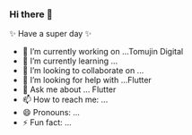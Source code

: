 ### Hi there 👋

<!--
**dokind/dokind** is a ✨ _special_ ✨ repository because its `README.md` (this file) appears on your GitHub profile.
Here are some ideas to get you started:
-->
✨ Have a super day ✨
- 🔭 I’m currently working on ...Tomujin Digital
- 🌱 I’m currently learning ...
- 👯 I’m looking to collaborate on ...
- 🤔 I’m looking for help with ...Flutter
- 💬 Ask me about ... Flutter
- 📫 How to reach me: ... 
- 😄 Pronouns: ...
- ⚡ Fun fact: ...

